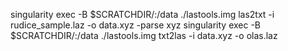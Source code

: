 singularity exec -B $SCRATCHDIR/:/data ./lastools.img las2txt -i rudice_sample.laz -o data.xyz -parse xyz
singularity exec -B $SCRATCHDIR/:/data ./lastools.img txt2las -i data.xyz -o olas.laz